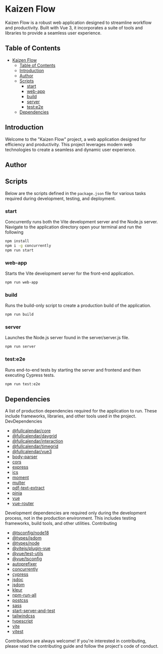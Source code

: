 # Kaizen Flow

Kaizen Flow is a robust web application designed to streamline workflow and productivity. Built with Vue 3, it incorporates a suite of tools and libraries to provide a seamless user experience.

## Table of Contents
- [Kaizen Flow](#kaizen-flow)
  - [Table of Contents](#table-of-contents)
  - [Introduction](#introduction)
  - [Author](#author)
  - [Scripts](#scripts)
    - [start](#start)
    - [web-app](#web-app)
    - [build](#build)
    - [server](#server)
    - [test:e2e](#teste2e)
  - [Dependencies](#dependencies)

## Introduction
<a id="introduction"></a>
Welcome to the "Kaizen Flow" project, a web application designed for efficiency and productivity. This project leverages modern web technologies to create a seamless and dynamic user experience.

## Author
<a id="author"></a>

## Scripts
<a id="scripts"></a>
Below are the scripts defined in the `package.json` file for various tasks required during development, testing, and deployment.

### start

<a id="start"></a>
Concurrently runs both the Vite development server and the Node.js server.
Navigate to the application directory open your terminal and run the following

```bash
npm install
npm i -g concurrently
npm run start
```

### web-app
<a id="web-app"></a>
Starts the Vite development server for the front-end application.
```bash
npm run web-app
```

### build

<a id="build"></a>
Runs the build-only script to create a production build of the application.

```bash
npm run build
```

### server

<a id="server"></a>
Launches the Node.js server found in the server/server.js file.

```bash
npm run server
```

### test:e2e

<a id="teste2e"></a>
Runs end-to-end tests by starting the server and frontend and then executing Cypress tests.

```bash
npm run test:e2e
```


## Dependencies

<a id="dependencies"></a>
A list of production dependencies required for the application to run. These include frameworks, libraries, and other tools used in the project.
DevDependencies


- [@fullcalendar/core](https://www.npmjs.com/package/@fullcalendar/core)
- [@fullcalendar/daygrid](https://www.npmjs.com/package/@fullcalendar/daygrid)
- [@fullcalendar/interaction](https://www.npmjs.com/package/@fullcalendar/interaction)
- [@fullcalendar/timegrid](https://www.npmjs.com/package/@fullcalendar/timegrid)
- [@fullcalendar/vue3](https://www.npmjs.com/package/@fullcalendar/vue3)
- [body-parser](https://www.npmjs.com/package/body-parser)
- [cors](https://www.npmjs.com/package/cors)
- [express](https://www.npmjs.com/package/express)
- [ics](https://www.npmjs.com/package/ics)
- [moment](https://www.npmjs.com/package/moment)
- [multer](https://www.npmjs.com/package/multer)
- [pdf-text-extract](https://www.npmjs.com/package/pdf-text-extract)
- [pinia](https://www.npmjs.com/package/pinia)
- [vue](https://www.npmjs.com/package/vue)
- [vue-router](https://www.npmjs.com/package/vue-router)


<a id="devdependencies"></a>
Development dependencies are required only during the development process, not in the production environment. This includes testing frameworks, build tools, and other utilities.
Contributing

- [@tsconfig/node18](https://www.npmjs.com/package/@tsconfig/node18)
- [@types/jsdom](https://www.npmjs.com/package/@types/jsdom)
- [@types/node](https://www.npmjs.com/package/@types/node)
- [@vitejs/plugin-vue](https://www.npmjs.com/package/@vitejs/plugin-vue)
- [@vue/test-utils](https://www.npmjs.com/package/@vue/test-utils)
- [@vue/tsconfig](https://www.npmjs.com/package/@vue/tsconfig)
- [autoprefixer](https://www.npmjs.com/package/autoprefixer)
- [concurrently](https://www.npmjs.com/package/concurrently)
- [cypress](https://www.npmjs.com/package/cypress)
- [jsdoc](https://www.npmjs.com/package/jsdoc)
- [jsdom](https://www.npmjs.com/package/jsdom)
- [kleur](https://www.npmjs.com/package/kleur)
- [npm-run-all](https://www.npmjs.com/package/npm-run-all)
- [postcss](https://www.npmjs.com/package/postcss)
- [sass](https://www.npmjs.com/package/sass)
- [start-server-and-test](https://www.npmjs.com/package/start-server-and-test)
- [tailwindcss](https://www.npmjs.com/package/tailwindcss)
- [typescript](https://www.npmjs.com/package/typescript)
- [vite](https://www.npmjs.com/package/vite)
- [vitest](https://www.npmjs.com/package/vitest)

<a id="contributing"></a>
Contributions are always welcome! If you're interested in contributing, please read the contributing guide and follow the project's code of conduct.


